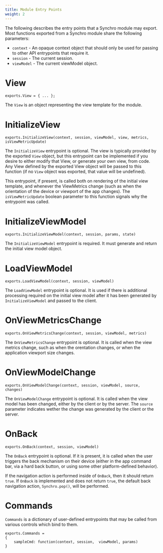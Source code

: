 ```yaml
---
title: Module Entry Points
weight: 2
---
```


The following describes the entry points that a Synchro module may export. Most functions exported from a Synchro module share the following parameters:

* `context` - An opaque context object that should only be used for passing to other API entrypoints that require it.
* `session` - The current session.
* `viewModel` - The current viewModel object.

# View

    exports.View = { ... };

The `View` is an object representing the view template for the module.

# InitializeView

    exports.InitializeView(context, session, viewModel, view, metrics, isViewMetricUpdate)

The `InitializeView` entrypoint is optional. The view is typically provided by the exported `View` object, but this entrypoint can be implemented
if you desire to either modify that View, or generate your own view, from code. Any View defined by the exported View object will be passed to this
function (if no `View` object was exported, that value will be undefined).

This entrypoint, if present, is called both on rendering of the initial view template, and whenever the ViewMetrics change (such as when the
orientation of the device or viewport of the app changes). The `isViewMetricUpdate` boolean parameter to this function signals why the entrypoint
was called.

# InitializeViewModel

    exports.InitializeViewModel(context, session, params, state)

The `InitializeViewModel` entrypoint is required. It must generate and return the initial view model object.

# LoadViewModel

    exports.LoadViewModel(context, session, viewModel)

The `LoadViewModel` entrypoint is optional. It is used if there is additional processing required on the initial view model after it has been
generated by `InitializeViewModel` and passed to the client.

# OnViewMetricsChange

    exports.OnViewMetricsChange(context, session, viewModel, metrics)

The `OnViewMetricsChange` entrypoint is optional. It is called when the view metrics change, such as when the orentation changes, or when the
application viewport size changes.

# OnViewModelChange

    exports.OnViewModelChange(context, session, viewModel, source, changes)

The `OnViewModelChange` entrypoint is optional. It is called when the view model has been changed, either by the client or by the server. The
`source` parameter indicates wether the change was generated by the client or the server.

# OnBack

    exports.OnBack(context, session, viewModel)

The `OnBack` entrypoint is optional. If it is present, it is called when the user triggers the back mechanism on their device (either in the
app command bar, via a hard back button, or using some other platform-defined behavior).  

If the navigation action is performed inside of `OnBack`, then it should return `true`.  If `OnBack` is implemented and does not return `true`, the
default back navigation action, `Synchro.pop()`, will be performed.

# Commands

`Commands` is a dictionary of user-defined entrypoints that may be called from various controls which bind to them.

    exports.Commands =
    {
        sampleCmd: function(context, session,  viewModel, params)
    }
